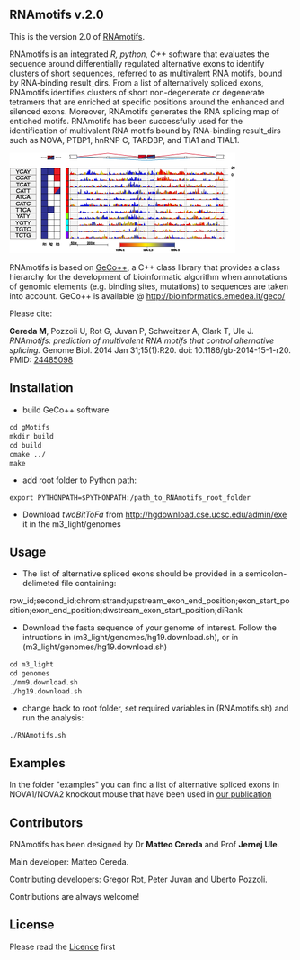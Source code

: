 ## RNAmotifs v.2.0 ##


This is the version 2.0 of [RNAmotifs](http://genomebiology.biomedcentral.com/articles/10.1186/gb-2014-15-1-r20).

RNAmotifs is an integrated *R, python, C++* software that evaluates the sequence around differentially regulated alternative exons to identify clusters of short sequences, referred to as multivalent RNA motifs, bound by RNA-binding result_dirs. From a list of alternatively spliced exons, RNAmotifs identifies clusters of short non-degenerate or degenerate tetramers that are enriched at specific positions around the enhanced and silenced exons. Moreover, RNAmotifs generates the RNA splicing map of entiched motifs. RNAmotifs has been successfully used for the identification of multivalent RNA motifs bound by RNA-binding result_dirs such as NOVA, PTBP1, hnRNP C, TARDBP, and TIA1 and TIAL1.

![NOVA](examples/NOVA.png)

RNAmotifs is based on [GeCo++](http://bioinformatics.oxfordjournals.org/content/27/9/1313.long), a C++ class library that provides a class hierarchy for the development of bioinformatic algorithm when annotations of genomic elements (e.g. binding sites, mutations) to sequences are taken into account. GeCo++ is available @ http://bioinformatics.emedea.it/geco/


Please cite:

**Cereda M**, Pozzoli U, Rot G, Juvan P, Schweitzer A, Clark T, Ule J. *RNAmotifs: prediction of multivalent RNA motifs that control alternative splicing.* Genome Biol. 2014 Jan 31;15(1):R20. doi: 10.1186/gb-2014-15-1-r20. PMID: [24485098](http://www.ncbi.nlm.nih.gov/pubmed/24485098)


## Installation

- build GeCo++ software
```
cd gMotifs
mkdir build
cd build
cmake ../
make
```
- add root folder to Python path:
```
export PYTHONPATH=$PYTHONPATH:/path_to_RNAmotifs_root_folder
```

- Download *twoBitToFa* from http://hgdownload.cse.ucsc.edu/admin/exe it in the m3_light/genomes

## Usage

- The list of alternative spliced exons should be provided in a semicolon-delimeted file containing:

row_id;second_id;chrom;strand;upstream_exon_end_position;exon_start_position;exon_end_position;dwstream_exon_start_position;diRank

- Download the fasta sequence of your genome of interest. Follow the intructions in (m3_light/genomes/hg19.download.sh), or in (m3_light/genomes/hg19.download.sh)
```
cd m3_light
cd genomes
./mm9.download.sh
./hg19.download.sh
```
-  change back to root folder, set required variables in (RNAmotifs.sh) and run the analysis:

```
./RNAmotifs.sh
```

## Examples

In the folder "examples" you can find a list of alternative spliced exons in NOVA1/NOVA2 knockout mouse that have been used in [our publication](http://genomebiology.biomedcentral.com/articles/10.1186/gb-2014-15-1-r20)


## Contributors

RNAmotifs has been designed by Dr **Matteo Cereda** and Prof **Jernej Ule**. 

Main developer: Matteo Cereda. 

Contributing developers: Gregor Rot, Peter Juvan and Uberto Pozzoli.

Contributions are always welcome!

## License

Please read the [Licence](LICENSE) first
